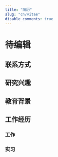 ```yaml
---
title: "简历"
slug: "cn/vitae"
disable_comments: true
---
```


# 待编辑

## 联系方式


## 研究兴趣



## 教育背景




## 工作经历

### 工作



### 实习



